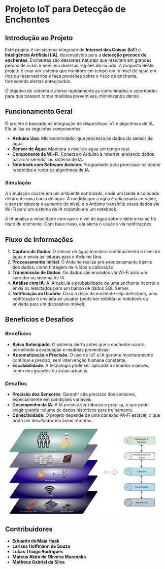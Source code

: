 # Projeto IoT para Detecção de Enchentes

## Introdução ao Projeto

Este projeto é um sistema integrado de **Internet das Coisas (IoT)** e **Inteligência Artificial (IA)**, desenvolvido para a **detecção precoce de enchentes**. Enchentes são desastres naturais que resultam em grandes perdas de vidas e bens em diversas regiões do mundo. A proposta deste projeto é criar um sistema que monitore em tempo real o nível de água em rios ou reservatórios e faça previsões sobre o risco de enchente, fornecendo alertas antecipados.

O objetivo do sistema é alertar rapidamente as comunidades e autoridades para que possam tomar medidas preventivas, minimizando danos.

## Funcionamento Geral

O projeto é baseado na integração de dispositivos IoT e algoritmos de IA. Ele utiliza os seguintes componentes:

- **Arduino Uno**: Microcontrolador que processa os dados do sensor de água.
- **Sensor de Água**: Monitora o nível de água em tempo real.
- **Componente de Wi-Fi**: Conecta o Arduino à internet, enviando dados para um servidor ou sistema de IA.
- **Notebook com Software Arduino**: Programado para processar os dados recebidos e rodar os algoritmos de IA.

### Simulação

A simulação ocorre em um ambiente controlado, onde um balde é colocado dentro de uma bacia de água. À medida que a água é adicionada ao balde, o sensor detecta o aumento do nível, e o Arduino transmite esses dados via Wi-Fi para um sistema de IA rodando em um notebook.

A IA analisa a velocidade com que o nível de água sobe e determina se há risco de enchente. Com base nisso, ela alerta o usuário via notificações.

## Fluxo de Informações

1. **Captura de Dados**: O sensor de água monitora continuamente o nível de água e envia as leituras para o Arduino Uno.
2. **Processamento Inicial**: O Arduino realiza pré-processamento básico dos dados, como filtragem de ruídos e calibração.
3. **Transmissão de Dados**: Os dados são enviados via Wi-Fi para um servidor ou sistema de IA.
4. **Análise com IA**: A IA calcula a probabilidade de uma enchente ocorrer e envia os resultados para um banco de dados SQL Server.
5. **Notificação ao Usuário**: Caso o risco de enchente seja detectado, uma notificação é enviada ao usuário (pode ser exibida no notebook ou enviada para um dispositivo móvel).

## Benefícios e Desafios

### Benefícios

- **Aviso Antecipado**: O sistema alerta antes que a enchente ocorra, permitindo a evacuação e medidas preventivas.
- **Automatização e Precisão**: O uso de IoT e IA garante monitoramento contínuo e preciso, sem intervenção humana constante.
- **Escalabilidade**: A tecnologia pode ser aplicada a cenários maiores, como rios grandes ou áreas urbanas.

### Desafios

- **Precisão dos Sensores**: Garantir alta precisão dos sensores, especialmente em condições variáveis.
- **Desempenho da IA**: A IA precisa ser robusta e precisa, o que pode exigir grande volume de dados históricos para treinamento.
- **Conectividade**: O projeto depende de uma conexão Wi-Fi estável, o que pode ser desafiador em áreas remotas.

![Diagrama do Projeto](./images/diagrama.png)

## Contribuidores

- **Eduardo da Maia Haak**
- **Larissa Hoffmann de Souza**
- **Lukas Thiago Rodrigues**
- **Mateus Akira de Oliveira Muranaka**
- **Matheus Gabriel da Silva**
